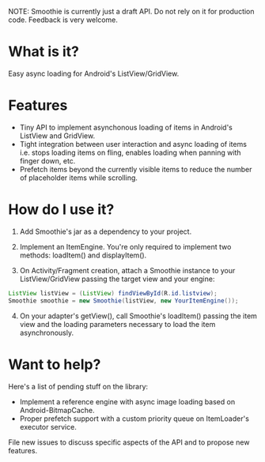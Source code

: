 NOTE: Smoothie is currently just a draft API. Do not rely on it for production
code. Feedback is very welcome.

What is it?
===========

Easy async loading for Android's ListView/GridView.

Features
========

* Tiny API to implement asynchonous loading of items in Android's
  ListView and GridView.
* Tight integration between user interaction and async loading of items i.e.
  stops loading items on fling, enables loading when panning with finger
  down, etc.
* Prefetch items beyond the currently visible items to reduce the number of
  placeholder items while scrolling.

How do I use it?
================

1. Add Smoothie's jar as a dependency to your project.

2. Implement an ItemEngine. You're only required to implement two methods:
   loadItem() and displayItem().

3. On Activity/Fragment creation, attach a Smoothie instance to your
   ListView/GridView passing the target view and your engine:


```java
ListView listView = (ListView) findViewById(R.id.listview);
Smoothie smoothie = new Smoothie(listView, new YourItemEngine());
```

4. On your adapter's getView(), call Smoothie's loadItem() passing the item
   view and the loading parameters necessary to load the item asynchronously.

Want to help?
=============

Here's a list of pending stuff on the library:

* Implement a reference engine with async image loading based on
  Android-BitmapCache.
* Proper prefetch support with a custom priority queue on ItemLoader's executor
  service.

File new issues to discuss specific aspects of the API and to propose new
features.
